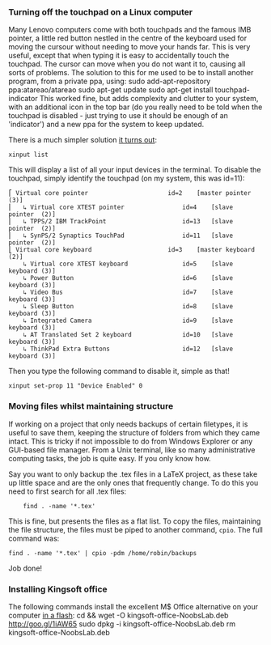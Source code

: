 ### Turning off the touchpad on a Linux computer
Many Lenovo computers come with both touchpads and the famous IMB pointer, a little red button nestled in 
the centre of the keyboard used for moving the cursour without needing to move your hands far. This is 
very useful, except that when typing it is easy to accidentally touch the touchpad. The cursor can move
when you do not want it to, causing all sorts of problems. The solution to this for me used to be to install
another program, from a private ppa, using:
	sudo add-apt-repository ppa:atareao/atareao
	sudo apt-get update
	sudo apt-get install touchpad-indicator
This worked fine, but adds complexity and clutter to your system, with an additional icon in the top bar
(do you really need to be told when the touchpad is disabled - just trying to use it should be enough of 
an 'indicator') and a new ppa for the system to keep updated. 

There is a much simpler solution [it turns out](http://stackoverflow.com/questions/235839/how-do-i-indent-multiple-lines-quickly-in-vi):

	xinput list

This will display a list of all your input devices in the terminal. To disable the touchpad, simply identify the 
touchpad (on my system, this was id=11):

	⎡ Virtual core pointer                    	id=2	[master pointer  (3)]
	⎜   ↳ Virtual core XTEST pointer              	id=4	[slave  pointer  (2)]
	⎜   ↳ TPPS/2 IBM TrackPoint                   	id=13	[slave  pointer  (2)]
	⎜   ↳ SynPS/2 Synaptics TouchPad              	id=11	[slave  pointer  (2)]
	⎣ Virtual core keyboard                   	id=3	[master keyboard (2)]
	    ↳ Virtual core XTEST keyboard             	id=5	[slave  keyboard (3)]
	    ↳ Power Button                            	id=6	[slave  keyboard (3)]
	    ↳ Video Bus                               	id=7	[slave  keyboard (3)]
	    ↳ Sleep Button                            	id=8	[slave  keyboard (3)]
	    ↳ Integrated Camera                       	id=9	[slave  keyboard (3)]
	    ↳ AT Translated Set 2 keyboard            	id=10	[slave  keyboard (3)]
	    ↳ ThinkPad Extra Buttons                  	id=12	[slave  keyboard (3)]

Then you type the following command to disable it, simple as that!

	xinput set-prop 11 "Device Enabled" 0
### Moving files whilst maintaining structure
If working on a project that only needs backups of certain filetypes, it is useful to save them, keeping the 
structure of folders from which they came intact. This is tricky if not impossible to do from Windows Explorer 
or any GUI-based file manager. From a Unix terminal, like so many administrative computing tasks, the job is 
quite easy. If you only know how. 

Say you want to only backup the .tex files in a LaTeX project, as these take up little space and are the only
ones that frequently change. To do this you need to first search for all .tex files:

		find . -name '*.tex'

This is fine, but presents the files as a flat list. To copy the files, maintaining the file structure, the 
files must be piped to another command, `cpio`. The full command was:

	find . -name '*.tex' | cpio -pdm /home/robin/backups

Job done!

### Installing Kingsoft office
The following commands install the excellent M$ Office alternative on your computer [in a flash](http://www.noobslab.com/2013/05/microsoft-office-alternative-kingsoft.html):
 	cd && wget -O kingsoft-office-NoobsLab.deb http://goo.gl/1iAW65
	sudo dpkg -i kingsoft-office-NoobsLab.deb
	rm kingsoft-office-NoobsLab.deb

